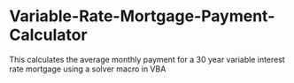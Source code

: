 # Variable-Rate-Mortgage-Payment-Calculator
This calculates the average monthly payment for a 30 year variable interest rate mortgage using a solver macro in VBA
